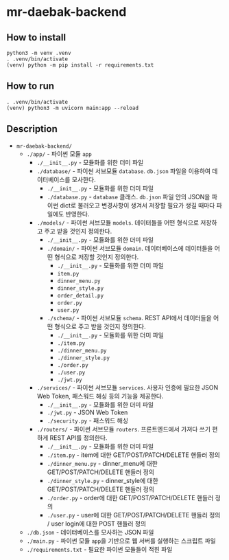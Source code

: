 # mr-daebak-backend

## How to install

```
python3 -m venv .venv
. .venv/bin/activate
(venv) python -m pip install -r requirements.txt
```

## How to run

```
. .venv/bin/activate
(venv) python3 -m uvicorn main:app --reload
```

## Description

- `mr-daebak-backend/`
  - `./app/` - 파이썬 모듈 `app`
    - `./__init__.py` - 모듈화를 위한 더미 파일
    - `./database/` - 파이썬 서브모듈 `database`. `db.json` 파일을 이용하여 데이터베이스를 모사한다.
      - `./__init__.py` - 모듈화를 위한 더미 파일
      - `./database.py` - `database` 클래스. `db.json` 파일 안의 JSON을 파이썬 dict로 불러오고 변경사항이 생겨서 저장할 필요가 생길 때마다 파일에도 반영한다.
    - `./models/` - 파이썬 서브모듈 `models`. 데이터들을 어떤 형식으로 저장하고 주고 받을 것인지 정의한다.
      - `./__init__.py` - 모듈화를 위한 더미 파일
      - `./domain/` - 파이썬 서브모듈 `domain`. 데이터베이스에 데이터들을 어떤 형식으로 저장할 것인지 정의한다.
        - `./__init__.py` - 모듈화를 위한 더미 파일
        - `item.py`
        - `dinner_menu.py`
        - `dinner_style.py`
        - `order_detail.py`
        - `order.py`
        - `user.py`
      - `./schema/` - 파이썬 서브모듈 `schema`. REST API에서 데이터들을 어떤 형식으로 주고 받을 것인지 정의한다.
        - `./__init__.py` - 모듈화를 위한 더미 파일
        - `./item.py`
        - `./dinner_menu.py`
        - `./dinner_style.py`
        - `./order.py`
        - `./user.py`
        - `./jwt.py`
    - `./services/` - 파이썬 서브모듈 `services`. 사용자 인증에 필요한 JSON Web Token, 패스워드 해싱 등의 기능을 제공한다.
      - `./__init__.py` - 모듈화를 위한 더미 파일
      - `./jwt.py` - JSON Web Token
      - `./security.py` - 패스워드 해싱
    - `./routers/` - 파이썬 서브모듈 `routers`. 프론트엔드에서 가져다 쓰기 편하게 REST API를 정의한다.
      - `./__init__.py` - 모듈화를 위한 더미 파일
      - `./item.py` - item에 대한 GET/POST/PATCH/DELETE 핸들러 정의
      - `./dinner_menu.py` - dinner_menu에 대한 GET/POST/PATCH/DELETE 핸들러 정의
      - `./dinner_style.py` - dinner_style에 대한 GET/POST/PATCH/DELETE 핸들러 정의
      - `./order.py` - order에 대한 GET/POST/PATCH/DELETE 핸들러 정의
      - `./user.py` - user에 대한 GET/POST/PATCH/DELETE 핸들러 정의 / user login에 대한 POST 핸들러 정의
  - `./db.json` - 데이터베이스를 모사하는 JSON 파일
  - `./main.py` - 파이썬 모듈 `app`을 기반으로 웹 서버를 실행하는 스크립트 파일
  - `./requirements.txt` - 필요한 파이썬 모듈들이 적힌 파일
